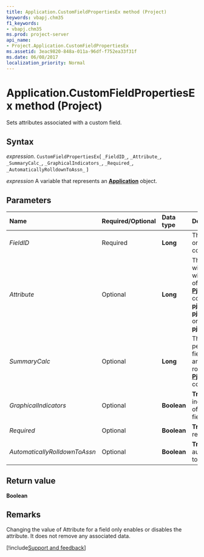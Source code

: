 ```yaml
---
title: Application.CustomFieldPropertiesEx method (Project)
keywords: vbapj.chm35
f1_keywords:
- vbapj.chm35
ms.prod: project-server
api_name:
- Project.Application.CustomFieldPropertiesEx
ms.assetid: 3eac9820-848a-011a-96df-f752ea33f31f
ms.date: 06/08/2017
localization_priority: Normal
---
```



# Application.CustomFieldPropertiesEx method (Project)

Sets attributes associated with a custom field.


## Syntax

_expression_. `CustomFieldPropertiesEx`( `_FieldID_`, `_Attribute_`, `_SummaryCalc_`, `_GraphicalIndicators_`, `_Required_`, `_AutomaticallyRolldownToAssn_` )

_expression_ A variable that represents an **[Application](Project.Application.md)** object.


## Parameters



|Name|Required/Optional|Data type|Description|
|:-----|:-----|:-----|:-----|
| _FieldID_|Required|**Long**|The custom field. Can be one of the  **[PjCustomField](Project.PjCustomField.md)** constants.|
| _Attribute_|Optional|**Long**|The attribute to associate with the field specified with FieldID. Can be one of the following  **[PjCustomFieldAttribute](Project.PjCustomFieldAttribute.md)** constants: **pjFieldAttributeNone**, **pjFieldAttributeFormula**, or **pjFieldAttributeValueList**.|
| _SummaryCalc_|Optional|**Long**|The calculation to be performed on the custom field for summary rows and grouping summary rows. Can be one of the  **[PjSummaryCalc](Project.PjSummaryCalc.md)** constants.|
| _GraphicalIndicators_|Optional|**Boolean**|**True** if graphical indicators display instead of data for the custom field.|
| _Required_|Optional|**Boolean**|**True** if the custom field is required.|
| _AutomaticallyRolldownToAssn_|Optional|**Boolean**|**True** if the custom field automatically rolls down to assignments.|

## Return value

 **Boolean**


## Remarks

Changing the value of Attribute for a field only enables or disables the attribute. It does not remove any associated data.

[!include[Support and feedback](~/includes/feedback-boilerplate.md)]